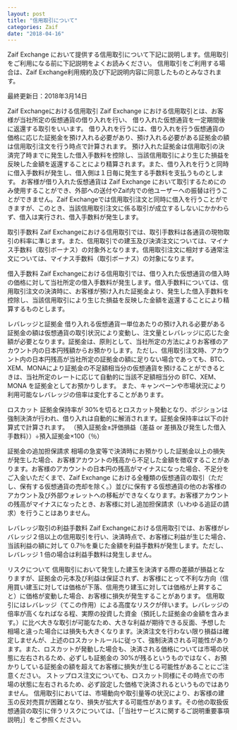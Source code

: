```yaml
---
layout: post
title: "信用取引について"
categories: Zaif
date: "2018-04-16"
---
```


Zaif Exchange において提供する信用取引について下記に説明します。信用取引をご利用になる前に下記説明をよくお読みください。
信用取引をご利用する場合は、Zaif Exchange利用規約及び下記説明内容に同意したものとみなされます。

最終更新日：2018年3月14日

Zaif Exchangeにおける信用取引
Zaif Exchange における信用取引とは、お客様が当社所定の仮想通貨の借り入れを行い、 借り入れた仮想通貨を一定期間後に返還する取引をいいます。
借り入れを行うには、借り入れを行う仮想通貨の価格に応じた証拠金を預け入れる必要があり、預け入れる必要がある証拠金の額は信用取引注文を行う時点で計算されます。
預け入れた証拠金は信用取引の決済完了時までに発生した借入手数料を控除し、当該信用取引により生じた損益を反映した金額を返還することにより精算されます。また、借り入れを行うと同時に借入手数料が発生し、借入側は１日毎に発生する手数料を支払うものとします。
お客様が借り入れた仮想通貨は Zaif Exchange において取引するためにのみ使用することができ、外部への送付やZaif内での他ユーザーへの振替は行うことができません。Zaif Exchangeでは信用取引注文と同時に借入を行うことができますが、このとき、当該信用取引注文に係る取引が成立するしないにかかわらず、借入は実行され、借入手数料が発生します。

取引手数料
Zaif Exchangeにおける信用取引では、取引手数料は各通貨の現物取引の料率に準じます。また、信用取引での建玉及び決済注文については、マイナス手数料（取引ボーナス）の対象外となります。信用取引注文に相対する通常注文については、マイナス手数料（取引ボーナス）の対象になります。

借入手数料
Zaif Exchangeにおける信用取引では、借り入れた仮想通貨の借入時の価格に対して当社所定の借入手数料が発生します。借入手数料については、信用取引注文の決済時に、お客様が預け入れた証拠金より、発生した借入手数料を控除し、当該信用取引により生じた損益を反映した金額を返還することにより精算するものとします。

レバレッジと証拠金
借り入れる仮想通貨一単位あたりの預け入れる必要がある証拠金の額は仮想通貨の取引状況により変動し、注文量とレバレッジに応じた金額が必要となります。証拠金は、原則として、当社所定の方法によりお客様のアカウント内の日本円残額からお預かりします。ただし、信用取引注文時、アカウント内の日本円残高が当社所定の証拠金の額に足りない場合であっても、BTC、XEM、MONAにより証拠金の不足額相当分の仮想通貨を預けることができるときは、当社所定のレートに応じて自動的に当該不足額相当分の BTC、XEM、MONA を証拠金としてお預かりします。
また、キャンペーンや市場状況により利用可能なレバレッジの倍率は変化することがあります。

ロスカット
証拠金保持率が 30%を切るとロスカット発動となり、ポジションは強制決済が行われ、借り入れは自動的に解消されます。証拠金保持率は以下の計算式で計算されます。
（預入証拠金±評価損益（差益 or 差損及び発生した借入手数料））÷預入証拠金×100（％）

証拠金の追加担保請求
相場の急変等で決済時にお預かりした証拠金以上の損失が発生した場合、お客様アカウントの残高から不足した金額を徴収することがあります。お客様のアカウントの日本円の残高がマイナスになった場合、不足分をご入金いただくまで、Zaif Exchange における全種類の仮想通貨の取引（ただし、保有する仮想通貨の売却を除く。）並びに保有する仮想通貨の他のお客様のアカウント及び外部ウォレットへの移転ができなくなります。お客様アカウントの残高がマイナスになったとき、お客様に対し追加担保請求（いわゆる追証の請求）を行うことはありません。

レバレッジ取引の利益手数料
Zaif Exchangeにおける信用取引では、お客様がレバレッジ２倍以上の信用取引を行い、決済時点で、お客様に利益が生じた場合、当該利益の額に対して 0.7％を乗じた金額を利益手数料が発生します。ただし、レバレッジ 1 倍の場合は利益手数料は発生しません。

リスクについて
信用取引において発生した建玉を決済する際の差額が損益となりますが、証拠金の元本及び利益は保証されず、お客様にとって不利な方向（信用買い建玉に対しては価格が下落、信用売り建玉に対しては価格が上昇すること）に価格が変動した場合、お客様に損失が発生することがあります。
信用取引にはレバレッジ（てこの作用）による高度なリスクが伴います。レバレッジの倍率が高くなればなる程、実際の投資した資金（預託した証拠金の金額を含みます。）に比べ大きな取引が可能なため、大きな利益が期待できる反面、予想した相場と違った場合には損失も大きくなります。決済注文を行わない限り損益は確定しませんが、上述のロスカットルールに従って、強制決済される可能性があります。また、ロスカットが発動した場合も、決済される価格については市場の状態に左右されるため、必ずしも証拠金の 30%が残るというものではなく、お預かりしている証拠金の額を超えてお客様に損失が生じる可能性があることにご注意ください。
ストップロス注文についても、ロスカット同様にその時点での市場の状態に左右されるため、必ず設定した価格で決済されるというものではありません。
信用取引においては、市場動向や取引量等の状況により、お客様の建玉の反対売買が困難となり、損失が拡大する可能性があります。その他の取扱仮想通貨の取引に伴うリスクについては、［「当社サービスに関するご説明重要事項説明」］をご参照ください。
